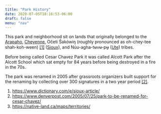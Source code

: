 ```yaml
---
title: "Park History"
date: 2020-07-05T18:16:53-06:00
draft: false
menu: "nav"
---
```


This park and neighborhood sit on lands that originally belonged to the [Arapaho](https://native-land.ca/maps/territories/arapaho/), [Cheyenne](https://native-land.ca/maps/territories/Cheyenne/), Očeti Šakówiŋ (roughly pronounced as oh-chey-tee shah-koh-ween) [[1]](https://www.dictionary.com/e/sioux-article/) ([Sioux](https://native-land.ca/maps/territories/oceti-sakowin-sioux/)), and
Núu-agha-tʉvʉ-pʉ̱ ([Ute](https://native-land.ca/maps/territories/ute/)) tribes.

Before being called Cesar Chavez Park it was called Alcott Park after the Alcott School which sat empty for 84 years before
being destroyed in a fire in the 70s. 

The park was renamed in 2005 after grassroots organizers built support for the renaming by collecting over 300 signatures in a
two year period [[2]](https://www.denverpost.com/2005/07/25/park-to-be-renamed-for-cesar-chavez/). 


1. https://www.dictionary.com/e/sioux-article/
2. https://www.denverpost.com/2005/07/25/park-to-be-renamed-for-cesar-chavez/
3. https://native-land.ca/maps/territories/

